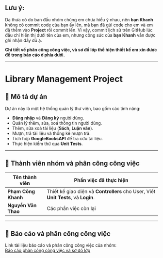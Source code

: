 ## Lưu ý:
Dạ thưa cô do ban đầu nhóm chúng em chưa hiểu ý nhau, nên **bạn Khanh** không có commit code của bạn ấy lên, mà bạn đã gửi code cho em và em đã thêm vào **Project** rồi commit lên. Vì vậy, commit lịch sử trên GitHub lúc đầu chỉ hiển thị dưới tên của em, nhưng công sức của **bạn Khanh** vẫn được ghi nhận đầy đủ ạ.

**Chi tiết về phân công công việc, và sơ đồ lớp thể hiện thiết kế em xin được để trong báo cáo ở phía dưới.**

---

# Library Management Project

## 📝 Mô tả dự án
Dự án này là một hệ thống quản lý thư viện, bao gồm các tính năng:
- **Đăng nhập** và **Đăng ký** người dùng.
- Quản lý thêm, sửa, xoá thông tin người dùng.
- Thêm, sửa xoá tài liệu (**Sách**, **Luận văn**).
- Mượn, trả tài liệu và thống kê mượn trả.
- Tích hợp **GoogleBooksAPI** để tra cứu tài liệu.
- Thực hiện kiểm thử qua **Unit Tests**.

---

## 👥 Thành viên nhóm và phân công công việc

| **Tên thành viên** | **Phần việc đã thực hiện**                                |
|---------------------|----------------------------------------------------------|
| **Phạm Công Khanh**           | Thiết kế giao diện và **Controllers** cho User, Viết **Unit Tests**, và **Login**.             |
| **Nguyễn Văn Thao**       | Các phần việc còn lại |

---

## 📄 Báo cáo và phân công công việc
Link tài liệu báo cáo và phân công công việc của nhóm:  
[Báo cáo phân công công việc và sơ đồ lớp](https://docs.google.com/document/d/1PAXxM_EP2BoaNG2tXI21LDvL83Q_6Lp9/edit?usp=sharing&ouid=115537098659522013226&rtpof=true&sd=true)
